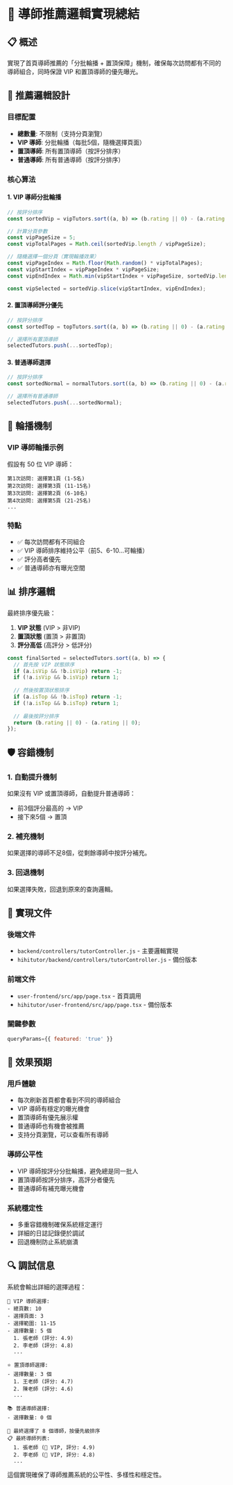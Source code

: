# 🎯 導師推薦邏輯實現總結

## 📋 概述

實現了首頁導師推薦的「分批輪播 + 置頂保障」機制，確保每次訪問都有不同的導師組合，同時保證 VIP 和置頂導師的優先曝光。

## 🎲 推薦邏輯設計

### 目標配置
- **總數量**: 不限制（支持分頁瀏覽）
- **VIP 導師**: 分批輪播（每批5個，隨機選擇頁面）
- **置頂導師**: 所有置頂導師（按評分排序）
- **普通導師**: 所有普通導師（按評分排序）

### 核心算法

#### 1. VIP 導師分批輪播
```javascript
// 按評分排序
const sortedVip = vipTutors.sort((a, b) => (b.rating || 0) - (a.rating || 0));

// 計算分頁參數
const vipPageSize = 5;
const vipTotalPages = Math.ceil(sortedVip.length / vipPageSize);

// 隨機選擇一個分頁（實現輪播效果）
const vipPageIndex = Math.floor(Math.random() * vipTotalPages);
const vipStartIndex = vipPageIndex * vipPageSize;
const vipEndIndex = Math.min(vipStartIndex + vipPageSize, sortedVip.length);

const vipSelected = sortedVip.slice(vipStartIndex, vipEndIndex);
```

#### 2. 置頂導師評分優先
```javascript
// 按評分排序
const sortedTop = topTutors.sort((a, b) => (b.rating || 0) - (a.rating || 0));

// 選擇所有置頂導師
selectedTutors.push(...sortedTop);
```

#### 3. 普通導師選擇
```javascript
// 按評分排序
const sortedNormal = normalTutors.sort((a, b) => (b.rating || 0) - (a.rating || 0));

// 選擇所有普通導師
selectedTutors.push(...sortedNormal);
```

## 🔄 輪播機制

### VIP 導師輪播示例
假設有 50 位 VIP 導師：

```
第1次訪問: 選擇第1頁 (1-5名)
第2次訪問: 選擇第3頁 (11-15名)  
第3次訪問: 選擇第2頁 (6-10名)
第4次訪問: 選擇第5頁 (21-25名)
...
```

### 特點
- ✅ 每次訪問都有不同組合
- ✅ VIP 導師排序維持公平（前5、6-10…可輪播）
- ✅ 評分高者優先
- ✅ 普通導師亦有曝光空間

## 📊 排序邏輯

最終排序優先級：
1. **VIP 狀態** (VIP > 非VIP)
2. **置頂狀態** (置頂 > 非置頂)  
3. **評分高低** (高評分 > 低評分)

```javascript
const finalSorted = selectedTutors.sort((a, b) => {
  // 首先按 VIP 狀態排序
  if (a.isVip && !b.isVip) return -1;
  if (!a.isVip && b.isVip) return 1;
  
  // 然後按置頂狀態排序
  if (a.isTop && !b.isTop) return -1;
  if (!a.isTop && b.isTop) return 1;
  
  // 最後按評分排序
  return (b.rating || 0) - (a.rating || 0);
});
```

## 🛡️ 容錯機制

### 1. 自動提升機制
如果沒有 VIP 或置頂導師，自動提升普通導師：
- 前3個評分最高的 → VIP
- 接下來5個 → 置頂

### 2. 補充機制
如果選擇的導師不足8個，從剩餘導師中按評分補充。

### 3. 回退機制
如果選擇失敗，回退到原來的查詢邏輯。

## 📝 實現文件

### 後端文件
- `backend/controllers/tutorController.js` - 主要邏輯實現
- `hihitutor/backend/controllers/tutorController.js` - 備份版本

### 前端文件  
- `user-frontend/src/app/page.tsx` - 首頁調用
- `hihitutor/user-frontend/src/app/page.tsx` - 備份版本

### 關鍵參數
```javascript
queryParams={{ featured: 'true' }}
```

## 🎯 效果預期

### 用戶體驗
- 每次刷新首頁都會看到不同的導師組合
- VIP 導師有穩定的曝光機會
- 置頂導師有優先展示權
- 普通導師也有機會被推薦
- 支持分頁瀏覽，可以查看所有導師

### 導師公平性
- VIP 導師按評分分批輪播，避免總是同一批人
- 置頂導師按評分排序，高評分者優先
- 普通導師有補充曝光機會

### 系統穩定性
- 多重容錯機制確保系統穩定運行
- 詳細的日誌記錄便於調試
- 回退機制防止系統崩潰

## 🔍 調試信息

系統會輸出詳細的選擇過程：
```
👑 VIP 導師選擇:
- 總頁數: 10
- 選擇頁面: 3
- 選擇範圍: 11-15
- 選擇數量: 5 個
  1. 張老師 (評分: 4.9)
  2. 李老師 (評分: 4.8)
  ...

⭐ 置頂導師選擇:
- 選擇數量: 3 個
  1. 王老師 (評分: 4.7)
  2. 陳老師 (評分: 4.6)
  ...

📚 普通導師選擇:
- 選擇數量: 0 個

🎉 最終選擇了 8 個導師，按優先級排序
📋 最終導師列表:
  1. 張老師 (👑 VIP, 評分: 4.9)
  2. 李老師 (👑 VIP, 評分: 4.8)
  ...
```

這個實現確保了導師推薦系統的公平性、多樣性和穩定性。 